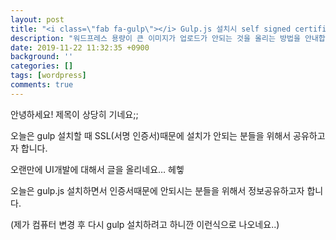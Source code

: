 ```yaml
---
layout: post
title: "<i class=\"fab fa-gulp\"></i> Gulp.js 설치시 self signed certificate in certificate chain 에러 수정 후 설치하는 방법"
description: "워드프레스 용량이 큰 이미지가 업로드가 안되는 것을 올리는 방법을 안내합니다."
date: 2019-11-22 11:32:35 +0900
background: ''
categories: []
tags: [wordpress]
comments: true
---
```


안녕하세요!
제목이 상당히 기네요;;


오늘은 gulp 설치할 때 SSL(서명 인증서)때문에 설치가 안되는 분들을 위해서 공유하고자 합니다.

오랜만에 UI개발에 대해서 글을 올리네요…
헤헿

오늘은 gulp.js 설치하면서 인증서때문에 안되시는 분들을 위해서 정보공유하고자 합니다.

(제가 컴퓨터 변경 후 다시 gulp 설치하려고 하니깐 이런식으로 나오네요..)